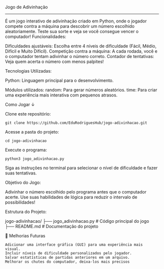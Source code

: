 Jogo de Adivinhação 
_____________________________________________________________________________

É um jogo interativo de adivinhação criado em Python, onde o jogador compete contra a máquina para descobrir um número escolhido aleatoriamente. Teste sua sorte e veja se você consegue vencer o computador!
 Funcionalidades:

  Dificuldades ajustáveis: Escolha entre 4 níveis de dificuldade (Fácil, Médio, Difícil e Muito Difícil).
    Competição contra a máquina: A cada rodada, você e o computador tentam adivinhar o número correto.
    Contador de tentativas: Veja quem acerta o número com menos palpites!

Tecnologias Utilizadas:

Python: Linguagem principal para o desenvolvimento.

Módulos utilizados:
    random: Para gerar números aleatórios.
    time: Para criar uma experiência mais interativa com pequenos atrasos.

Como Jogar ↓

Clone este repositório:

    git clone https://github.com/EduRodriguesHub/jogo-adivinhacao.git

Acesse a pasta do projeto:

    cd jogo-adivinhacao

Execute o programa:

    python3 jogo_adivinhacao.py

Siga as instruções no terminal para selecionar o nível de dificuldade e fazer suas tentativas.


Objetivo do Jogo:

Adivinhar o número escolhido pelo programa antes que o computador acerte.
Use suas habilidades de lógica para reduzir o intervalo de possibilidades!


Estrutura do Projeto:

jogo-adivinhacao/
  ├── jogo_adivinhacao.py  # Código principal do jogo
  ├── README.md            # Documentação do projeto

📝 Melhorias Futuras

    Adicionar uma interface gráfica (GUI) para uma experiência mais visual.
    Incluir níveis de dificuldade personalizados pelo jogador.
    Salvar estatísticas de partidas anteriores em um arquivo.
    Melhorar os chutes do computador, deixa-los mais precisos
